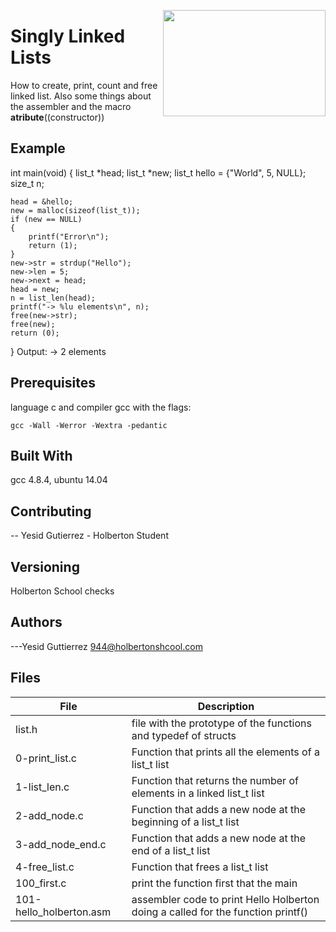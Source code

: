 <p>
<img width="260" height="170" src="https://davidjohncoleman.com/wp-djc/wp-content/uploads/2017/06/HBTN-Borderless-CMYK-Logo-Vertical-Color-Black@1200ppi-300x236.png" align="right" >
</p>





# Singly Linked Lists
How to create, print, count and free linked list. Also some things about the assembler 
and the macro __atribute__((constructor))
  
## Example
int main(void)
{
    list_t *head;
    list_t *new;
    list_t hello = {"World", 5, NULL};
    size_t n;

    head = &hello;
    new = malloc(sizeof(list_t));
    if (new == NULL)
    {
        printf("Error\n");
        return (1);
    }
    new->str = strdup("Hello");
    new->len = 5;
    new->next = head;
    head = new;
    n = list_len(head);
    printf("-> %lu elements\n", n);
    free(new->str);
    free(new);
    return (0);
}
Output:
-> 2 elements

## Prerequisites
language c and compiler gcc with the flags:
```
gcc -Wall -Werror -Wextra -pedantic
```
## Built With
gcc 4.8.4, ubuntu 14.04
## Contributing

-- Yesid Gutierrez - Holberton Student                                        

## Versioning

Holberton School checks

## Authors

  
---Yesid Guttierrez  944@holbertonshcool.com                                    

## Files

| File               | Description                              |
| ------------------ | ---------------------------------------- |
| list.h 		       |file with the prototype of the functions and typedef of structs  |
| 0-print_list.c	       |Function that prints all the elements of a list_t list |
| 1-list_len.c		       |Function that returns the number of elements in a linked list_t list  |
| 2-add_node.c		       |Function that adds a new node at the beginning of a list_t list  |
| 3-add_node_end.c	       |Function that adds a new node at the end of a list_t list  |
| 4-free_list.c                |Function that frees a list_t list  |
| 100_first.c                  |print the function first that the main  |
| 101-hello_holberton.asm      |assembler code to print Hello Holberton doing a called for the function printf() |
